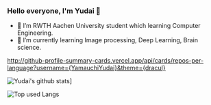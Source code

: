 ### Hello everyone, I'm Yudai 👋

- 🏫 I’m RWTH Aachen University student which learning Computer Engineering.
- 🌱 I’m currently learning Image processing, Deep Learning, Brain science.

http://github-profile-summary-cards.vercel.app/api/cards/repos-per-language?username={YamauchiYudai}&theme={dracul}

![Yudai's github stats](https://github-readme-stats.vercel.app/api?username=YamauchiYudai&hide=contribs&count_private=true&show_icons=true&theme=tokyonight)]

![Top used Langs](https://github-readme-stats.vercel.app/api/top-langs/?username=YamauchiYudai&layout=compact&theme=tokyonight)
